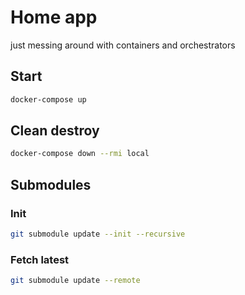 # Home app

just messing around with containers and orchestrators

## Start
```sh
docker-compose up
```
## Clean destroy
```sh
docker-compose down --rmi local
```

## Submodules
### Init
```sh
git submodule update --init --recursive
```
### Fetch latest
```sh
git submodule update --remote
```
